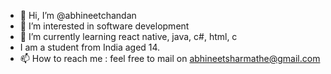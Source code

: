 - 👋 Hi, I’m @abhineetchandan
- 👀 I’m interested in software development
- 🌱 I’m currently learning react native, java, c#, html, c 
- I am a student from India aged 14.
- 📫 How to reach me : feel free to mail on abhineetsharmathe@gmail.com

<!---
abhineetchandan/abhineetchandan is a ✨ special ✨ repository because its `README.md` (this file) appears on your GitHub profile.
You can click the Preview link to take a look at your changes.
--->
